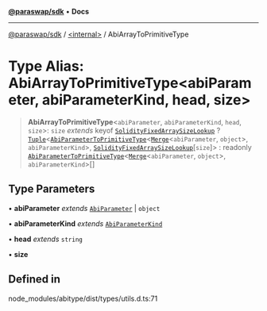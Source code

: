 [**@paraswap/sdk**](../../README.md) • **Docs**

***

[@paraswap/sdk](../../globals.md) / [\<internal\>](../README.md) / AbiArrayToPrimitiveType

# Type Alias: AbiArrayToPrimitiveType\<abiParameter, abiParameterKind, head, size\>

> **AbiArrayToPrimitiveType**\<`abiParameter`, `abiParameterKind`, `head`, `size`\>: `size` *extends* keyof [`SolidityFixedArraySizeLookup`](SolidityFixedArraySizeLookup.md) ? [`Tuple`](Tuple.md)\<[`AbiParameterToPrimitiveType`](AbiParameterToPrimitiveType.md)\<[`Merge`](Merge.md)\<`abiParameter`, `object`\>, `abiParameterKind`\>, [`SolidityFixedArraySizeLookup`](SolidityFixedArraySizeLookup.md)\[`size`\]\> : readonly [`AbiParameterToPrimitiveType`](AbiParameterToPrimitiveType.md)\<[`Merge`](Merge.md)\<`abiParameter`, `object`\>, `abiParameterKind`\>[]

## Type Parameters

• **abiParameter** *extends* [`AbiParameter`](AbiParameter.md) \| `object`

• **abiParameterKind** *extends* [`AbiParameterKind`](AbiParameterKind.md)

• **head** *extends* `string`

• **size**

## Defined in

node\_modules/abitype/dist/types/utils.d.ts:71
